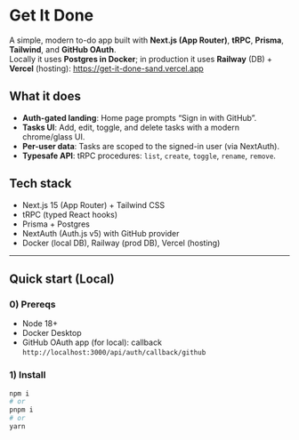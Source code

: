 # Get It Done

A simple, modern to-do app built with **Next.js (App Router)**, **tRPC**, **Prisma**, **Tailwind**, and **GitHub OAuth**.  
Locally it uses **Postgres in Docker**; in production it uses **Railway** (DB) + **Vercel** (hosting): https://get-it-done-sand.vercel.app

## What it does
- **Auth-gated landing**: Home page prompts “Sign in with GitHub”.  
- **Tasks UI**: Add, edit, toggle, and delete tasks with a modern chrome/glass UI.  
- **Per-user data**: Tasks are scoped to the signed-in user (via NextAuth).  
- **Typesafe API**: tRPC procedures: `list`, `create`, `toggle`, `rename`, `remove`.

## Tech stack
- Next.js 15 (App Router) + Tailwind CSS
- tRPC (typed React hooks)
- Prisma + Postgres
- NextAuth (Auth.js v5) with GitHub provider
- Docker (local DB), Railway (prod DB), Vercel (hosting)

---

## Quick start (Local)

### 0) Prereqs
- Node 18+
- Docker Desktop
- GitHub OAuth app (for local): callback `http://localhost:3000/api/auth/callback/github`

### 1) Install
```bash
npm i
# or
pnpm i
# or
yarn
